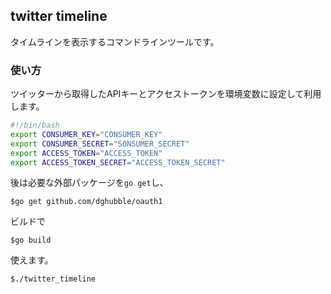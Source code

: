 ## twitter timeline
タイムラインを表示するコマンドラインツールです。

### 使い方
ツイッターから取得したAPIキーとアクセストークンを環境変数に設定して利用します。

```bash:setup.sh
#!/bin/bash
export CONSUMER_KEY="CONSUMER_KEY"
export CONSUMER_SECRET="SONSUMER_SECRET"
export ACCESS_TOKEN="ACCESS_TOKEN"
export ACCESS_TOKEN_SECRET="ACCESS_TOKEN_SECRET" 
```

後は必要な外部パッケージを`go get`し、
```
$go get github.com/dghubble/oauth1
```
ビルドで
```
$go build
```
使えます。
```
$./twitter_timeline
```
